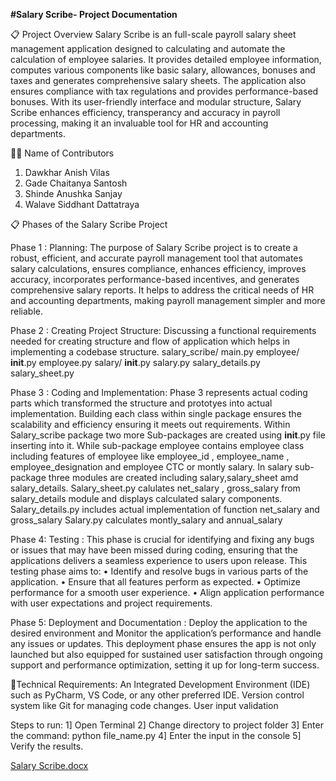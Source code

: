 **#Salary Scribe- Project Documentation**

📋 Project Overview
Salary Scribe is an full-scale payroll salary sheet management application designed to calculating and automate the calculation of employee salaries. It provides detailed employee information, computes various components like basic salary, allowances, bonuses and taxes and generates comprehensive salary sheets. The application also ensures compliance with tax regulations and provides performance-based bonuses. With its user-friendly interface and modular structure, Salary Scribe enhances efficiency, transperancy and accuracy in payroll processing, making it an invaluable tool for HR and accounting departments.

🧑‍💻 Name of Contributors
1. Dawkhar Anish Vilas
2. Gade Chaitanya Santosh
3. Shinde Anushka Sanjay
4. Walave Siddhant Dattatraya

📋 Phases of the Salary Scribe Project

 Phase 1 : Planning: The purpose of Salary Scribe project is to create a robust, efficient, and accurate payroll management tool that automates salary calculations, ensures compliance, enhances efficiency, improves accuracy, incorporates performance-based incentives, and generates comprehensive salary reports. It helps to address the critical needs of HR and accounting departments, making payroll management simpler and more reliable.
 
Phase 2 : Creating Project Structure: Discussing a functional requirements needed for creating structure and flow of application which helps in implementing a codebase structure.
	salary_scribe/ 
        main.py 
        employee/ 
            __init__.py 
            employee.py 
        salary/ 
            __init__.py 
            salary.py 
            salary_details.py 
            salary_sheet.py 

Phase 3 : Coding and Implementation: Phase 3 represents actual coding parts which transformed the structure and prototyes into actual implementation. Building each class within single package ensures the scalability and efficiency ensuring it meets out requirements. Within Salary_scribe package two more Sub-packages are created using __init__.py file inserting into it. While sub-package employee contains employee class including features of employee like employee_id , employee_name , employee_designation and employee CTC or montly salary. In salary sub-package three modules are created including salary,salary_sheet amd salary_details. 
Salary_sheet.py calulates net_salary , gross_salary from salary_details module and displays calculated salary components.
Salary_details.py includes actual implementation of function net_salary and gross_salary
Salary.py calculates montly_salary and annual_salary

Phase 4: Testing : This phase is crucial for identifying and fixing any bugs or issues that may have been missed during coding, ensuring that the applications delivers a seamless experience to users upon release.
This testing phase aims to:
•	Identify and resolve bugs in various parts of the application.
•	Ensure that all features perform as expected.
•	Optimize performance for a smooth user experience.
•	Align application performance with user expectations and project requirements.

Phase 5: Deployment and Documentation : Deploy the application to the desired environment and Monitor the application’s performance and handle any issues or updates. This deployment phase ensures the app is not only launched but also equipped for sustained user satisfaction through ongoing support and performance optimization, setting it up for long-term success.

🔹Technical Requirements:
	An Integrated Development Environment (IDE) such as PyCharm, VS Code, or any other preferred IDE.
	Version control system like Git for managing code changes.
	User input validation

Steps to run:
1] Open Terminal
2] Change directory to project folder
3] Enter the command: python file_name.py
4] Enter the input in the console
5] Verify the results.

[Salary Scribe.docx](https://github.com/user-attachments/files/18282421/Salary.Scribe.docx)












